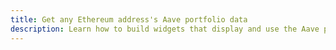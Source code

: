 ```yaml
---
title: Get any Ethereum address's Aave portfolio data
description: Learn how to build widgets that display and use the Aave portfolio data of any Ethereum address with ghooey and Alpine
---
```

